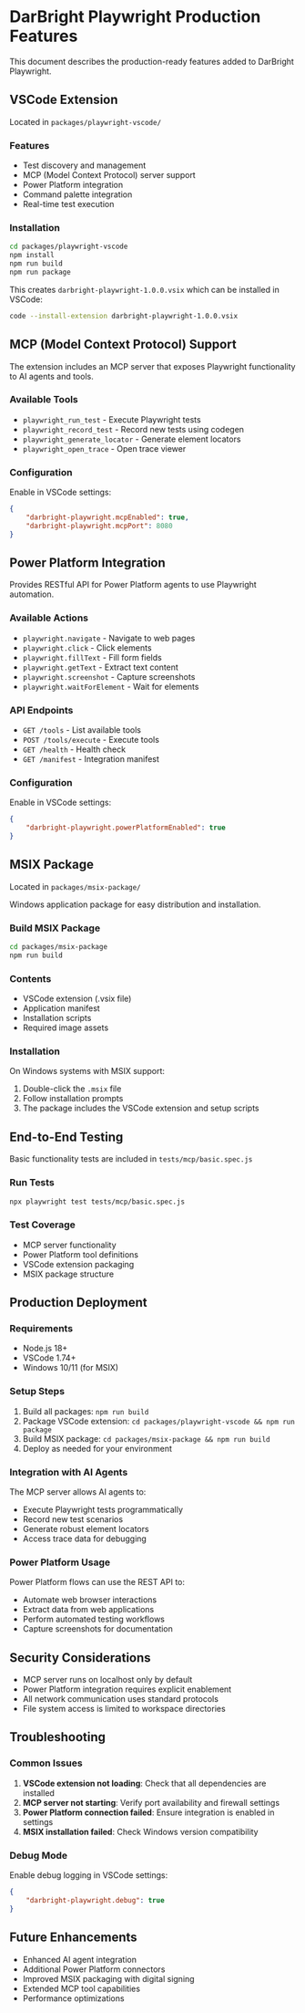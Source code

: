 # DarBright Playwright Production Features

This document describes the production-ready features added to DarBright Playwright.

## VSCode Extension

Located in `packages/playwright-vscode/`

### Features
- Test discovery and management
- MCP (Model Context Protocol) server support
- Power Platform integration
- Command palette integration
- Real-time test execution

### Installation
```bash
cd packages/playwright-vscode
npm install
npm run build
npm run package
```

This creates `darbright-playwright-1.0.0.vsix` which can be installed in VSCode:
```bash
code --install-extension darbright-playwright-1.0.0.vsix
```

## MCP (Model Context Protocol) Support

The extension includes an MCP server that exposes Playwright functionality to AI agents and tools.

### Available Tools
- `playwright_run_test` - Execute Playwright tests
- `playwright_record_test` - Record new tests using codegen
- `playwright_generate_locator` - Generate element locators
- `playwright_open_trace` - Open trace viewer

### Configuration
Enable in VSCode settings:
```json
{
    "darbright-playwright.mcpEnabled": true,
    "darbright-playwright.mcpPort": 8080
}
```

## Power Platform Integration

Provides RESTful API for Power Platform agents to use Playwright automation.

### Available Actions
- `playwright.navigate` - Navigate to web pages
- `playwright.click` - Click elements
- `playwright.fillText` - Fill form fields
- `playwright.getText` - Extract text content
- `playwright.screenshot` - Capture screenshots
- `playwright.waitForElement` - Wait for elements

### API Endpoints
- `GET /tools` - List available tools
- `POST /tools/execute` - Execute tools
- `GET /health` - Health check
- `GET /manifest` - Integration manifest

### Configuration
Enable in VSCode settings:
```json
{
    "darbright-playwright.powerPlatformEnabled": true
}
```

## MSIX Package

Located in `packages/msix-package/`

Windows application package for easy distribution and installation.

### Build MSIX Package
```bash
cd packages/msix-package
npm run build
```

### Contents
- VSCode extension (.vsix file)
- Application manifest
- Installation scripts
- Required image assets

### Installation
On Windows systems with MSIX support:
1. Double-click the `.msix` file
2. Follow installation prompts
3. The package includes the VSCode extension and setup scripts

## End-to-End Testing

Basic functionality tests are included in `tests/mcp/basic.spec.js`

### Run Tests
```bash
npx playwright test tests/mcp/basic.spec.js
```

### Test Coverage
- MCP server functionality
- Power Platform tool definitions
- VSCode extension packaging
- MSIX package structure

## Production Deployment

### Requirements
- Node.js 18+
- VSCode 1.74+
- Windows 10/11 (for MSIX)

### Setup Steps
1. Build all packages: `npm run build`
2. Package VSCode extension: `cd packages/playwright-vscode && npm run package`
3. Build MSIX package: `cd packages/msix-package && npm run build`
4. Deploy as needed for your environment

### Integration with AI Agents
The MCP server allows AI agents to:
- Execute Playwright tests programmatically
- Record new test scenarios
- Generate robust element locators
- Access trace data for debugging

### Power Platform Usage
Power Platform flows can use the REST API to:
- Automate web browser interactions
- Extract data from web applications
- Perform automated testing workflows
- Capture screenshots for documentation

## Security Considerations

- MCP server runs on localhost only by default
- Power Platform integration requires explicit enablement
- All network communication uses standard protocols
- File system access is limited to workspace directories

## Troubleshooting

### Common Issues
1. **VSCode extension not loading**: Check that all dependencies are installed
2. **MCP server not starting**: Verify port availability and firewall settings
3. **Power Platform connection failed**: Ensure integration is enabled in settings
4. **MSIX installation failed**: Check Windows version compatibility

### Debug Mode
Enable debug logging in VSCode settings:
```json
{
    "darbright-playwright.debug": true
}
```

## Future Enhancements

- Enhanced AI agent integration
- Additional Power Platform connectors
- Improved MSIX packaging with digital signing
- Extended MCP tool capabilities
- Performance optimizations